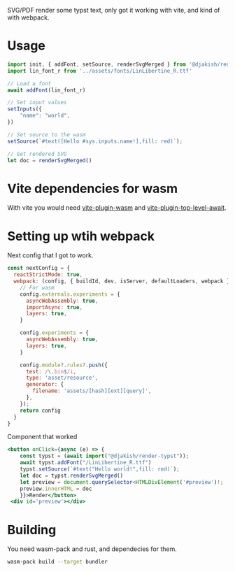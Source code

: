 
SVG/PDF render some typst text, only got it working with vite, and kind of with webpack.

# Usage

```ts
import init, { addFont, setSource, renderSvgMerged } from '@djakish/render-typst'
import lin_font_r from '../assets/fonts/LinLibertine_R.ttf'

// Load a font
await addFont(lin_font_r)

// Set input values
setInputs({
    "name": "world",
})

// Set source to the wasm 
setSource(`#text([Hello #sys.inputs.name!],fill: red)`);

// Get rendered SVG
let doc = renderSvgMerged()
```

# Vite dependencies for wasm 

With vite you would need [vite-plugin-wasm](https://www.npmjs.com/package/vite-plugin-wasm) and [vite-plugin-top-level-await](https://www.npmjs.com/package/vite-plugin-top-level-await).


# Setting up wtih webpack 

Next config that I got to work.
```js
const nextConfig = {
  reactStrictMode: true,
  webpack: (config, { buildId, dev, isServer, defaultLoaders, webpack }) => {
    // For wasm
    config.externals.experiments = {
      asyncWebAssembly: true,
      importAsync: true,
      layers: true,
    }

    config.experiments = {
      asyncWebAssembly: true,
      layers: true,
    }

    config.module?.rules?.push({
      test: /\.bin$/i,
      type: 'asset/resource',
      generator: {
        filename: 'assets/[hash][ext][query]',
      },
    });
    return config
  }
}
```

Component that worked

```jsx
<button onClick={async (e) => {
    const typst = (await import("@djakish/render-typst"));
    await typst.addFont("/LinLibertine_R.ttf")
    typst.setSource(`#text("Hello world!",fill: red)`);
    let doc = typst.renderSvgMerged()
    let preview = document.querySelector<HTMLDivElement('#preview')!;
    preview.innerHTML = doc
    }}>Render</button>
 <div id='preview'></div>
```

# Building 

You need wasm-pack and rust, and dependecies for them.

```sh
wasm-pack build --target bundler 
```